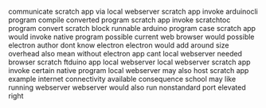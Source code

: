 communicate scratch app via local webserver scratch app invoke arduinocli program compile converted program scratch app invoke scratchtoc program convert scratch block runnable arduino program case scratch app would invoke native program possible current web browser would possible electron author dont know electron electron would add around size overhead also mean without electron app cant local webserver needed browser scratch ftduino app local webserver local webserver scratch app invoke certain native program local webserver may also host scratch app example internet connectivity available consequence school may like running webserver webserver would also run nonstandard port elevated right